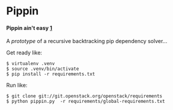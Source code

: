 # Pippin

#### Pippin ain't easy [1]

A *prototype* of a recursive backtracking pip dependency solver...

Get ready like:

```
$ virtualenv .venv
$ source .venv/bin/activate
$ pip install -r requirements.txt
```

Run like:

```
$ git clone git://git.openstack.org/openstack/requirements
$ python pippin.py  -r requirements/global-requirements.txt
```

[1]: http://www.customink.com/designs/stackpip/qvh0-0015-grtw/hotlink?pc=HL-76683
